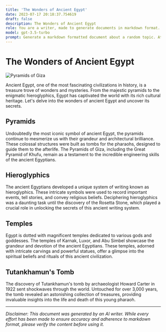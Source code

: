 ```yaml
---
title: 'The Wonders of Ancient Egypt'
date: 2023-07-17 20:18:37.754619
draft: false
description: The Wonders of Ancient Egypt
role: You are a writer, made to generate documents in markdown format. It is very important that all of the documents you generate are in valid markdown format.
model: gpt-3.5-turbo
prompt: Generate a markdown formatted document about a random topic. At the bottom, include a disclaimer explaining that the document was generated by you. The first line of the document should be the title. Make sure that the entire document is in proper markdown format, using a mix of various tags to make the document visually appealing.
---
```


# The Wonders of Ancient Egypt

![Pyramids of Giza](https://example.com/pyramids.jpg)

Ancient Egypt, one of the most fascinating civilizations in history, is a treasure trove of wonders and mysteries. From the majestic pyramids to the enigmatic hieroglyphics, Egypt has captivated the world with its rich cultural heritage. Let's delve into the wonders of ancient Egypt and uncover its secrets.

## Pyramids

Undoubtedly the most iconic symbol of ancient Egypt, the pyramids continue to mesmerize us with their grandeur and architectural brilliance. These colossal structures were built as tombs for the pharaohs, designed to guide them to the afterlife. The Pyramids of Giza, including the Great Pyramid of Khufu, remain as a testament to the incredible engineering skills of the ancient Egyptians.

## Hieroglyphics

The ancient Egyptians developed a unique system of writing known as hieroglyphics. These intricate symbols were used to record important events, tell stories, and convey religious beliefs. Deciphering hieroglyphics was a daunting task until the discovery of the Rosetta Stone, which played a crucial role in unlocking the secrets of this ancient writing system.

## Temples

Egypt is dotted with magnificent temples dedicated to various gods and goddesses. The temples of Karnak, Luxor, and Abu Simbel showcase the grandeur and devotion of the ancient Egyptians. These temples, adorned with intricate carvings and powerful statues, offer a glimpse into the spiritual beliefs and rituals of this ancient civilization.

## Tutankhamun's Tomb

The discovery of Tutankhamun's tomb by archaeologist Howard Carter in 1922 sent shockwaves through the world. Untouched for over 3,000 years, the tomb revealed an astonishing collection of treasures, providing invaluable insights into the life and death of this young pharaoh.

---

*Disclaimer: This document was generated by an AI writer. While every effort has been made to ensure accuracy and adherence to markdown format, please verify the content before using it.*